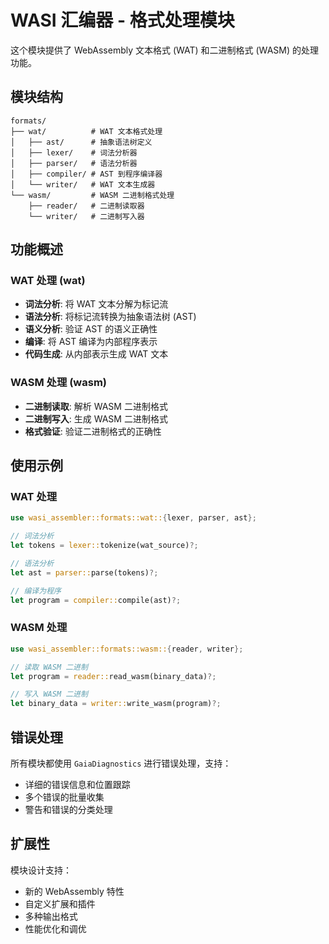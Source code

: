 # WASI 汇编器 - 格式处理模块

这个模块提供了 WebAssembly 文本格式 (WAT) 和二进制格式 (WASM) 的处理功能。

## 模块结构

```
formats/
├── wat/          # WAT 文本格式处理
│   ├── ast/      # 抽象语法树定义
│   ├── lexer/    # 词法分析器
│   ├── parser/   # 语法分析器
│   ├── compiler/ # AST 到程序编译器
│   └── writer/   # WAT 文本生成器
└── wasm/         # WASM 二进制格式处理
    ├── reader/   # 二进制读取器
    └── writer/   # 二进制写入器
```

## 功能概述

### WAT 处理 (wat)
- **词法分析**: 将 WAT 文本分解为标记流
- **语法分析**: 将标记流转换为抽象语法树 (AST)
- **语义分析**: 验证 AST 的语义正确性
- **编译**: 将 AST 编译为内部程序表示
- **代码生成**: 从内部表示生成 WAT 文本

### WASM 处理 (wasm)
- **二进制读取**: 解析 WASM 二进制格式
- **二进制写入**: 生成 WASM 二进制格式
- **格式验证**: 验证二进制格式的正确性

## 使用示例

### WAT 处理

```rust
use wasi_assembler::formats::wat::{lexer, parser, ast};

// 词法分析
let tokens = lexer::tokenize(wat_source)?;

// 语法分析
let ast = parser::parse(tokens)?;

// 编译为程序
let program = compiler::compile(ast)?;
```

### WASM 处理

```rust
use wasi_assembler::formats::wasm::{reader, writer};

// 读取 WASM 二进制
let program = reader::read_wasm(binary_data)?;

// 写入 WASM 二进制
let binary_data = writer::write_wasm(program)?;
```

## 错误处理

所有模块都使用 `GaiaDiagnostics` 进行错误处理，支持：
- 详细的错误信息和位置跟踪
- 多个错误的批量收集
- 警告和错误的分类处理

## 扩展性

模块设计支持：
- 新的 WebAssembly 特性
- 自定义扩展和插件
- 多种输出格式
- 性能优化和调优